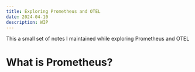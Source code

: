 ```yaml
---
title: Exploring Prometheus and OTEL
date: 2024-04-10
description: WIP
---
```


This a small set of notes I maintained while exploring Prometheus and OTEL

# What is Prometheus?
